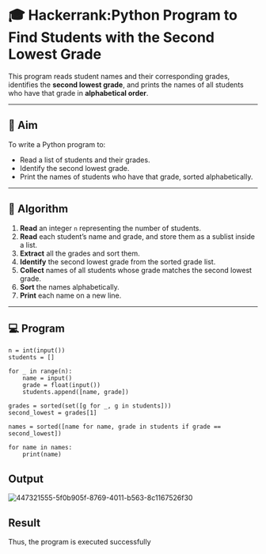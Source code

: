 # 🎓 Hackerrank:Python Program to Find Students with the Second Lowest Grade

This program reads student names and their corresponding grades, identifies the **second lowest grade**, and prints the names of all students who have that grade in **alphabetical order**.

---

## 🎯 Aim

To write a Python program to:
- Read a list of students and their grades.
- Identify the second lowest grade.
- Print the names of students who have that grade, sorted alphabetically.

---

## 🧠 Algorithm

1. **Read** an integer `n` representing the number of students.
2. **Read** each student’s name and grade, and store them as a sublist inside a list.
3. **Extract** all the grades and sort them.
4. **Identify** the second lowest grade from the sorted grade list.
5. **Collect** names of all students whose grade matches the second lowest grade.
6. **Sort** the names alphabetically.
7. **Print** each name on a new line.

---

## 💻  Program

```
n = int(input())
students = []

for _ in range(n):
    name = input()
    grade = float(input())
    students.append([name, grade])

grades = sorted(set([g for _, g in students]))
second_lowest = grades[1]

names = sorted([name for name, grade in students if grade == second_lowest])

for name in names:
    print(name)

```

## Output
![447321555-5f0b905f-8769-4011-b563-8c1167526f30](https://github.com/user-attachments/assets/14cd2ee9-8cfa-407a-a1df-2d806493e0ce)

## Result
Thus, the program is executed successfully

